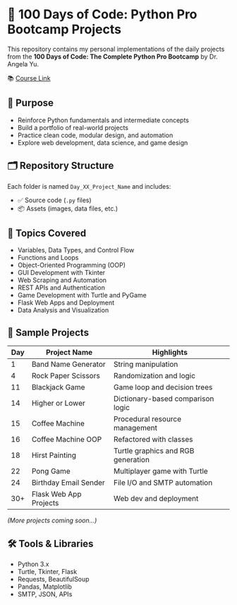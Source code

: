 # 🐍 100 Days of Code: Python Pro Bootcamp Projects

This repository contains my personal implementations of the daily projects from the **100 Days of Code: The Complete Python Pro Bootcamp** by Dr. Angela Yu.

📚 [Course Link](https://www.udemy.com/share/103J8C3@XNUVbmsocqdUUbyQwlLNqtDQsqvoIHb9pGKXzg0Ox_Ab2zZZF6O3k7hnSeSkILZM9w==/)

## 🎯 Purpose

- Reinforce Python fundamentals and intermediate concepts
- Build a portfolio of real-world projects
- Practice clean code, modular design, and automation
- Explore web development, data science, and game design

## 🗂️ Repository Structure

Each folder is named `Day_XX_Project_Name` and includes:
- ✅ Source code (`.py` files)
- 📦 Assets (images, data files, etc.)

## 🧠 Topics Covered

- Variables, Data Types, and Control Flow
- Functions and Loops
- Object-Oriented Programming (OOP)
- GUI Development with Tkinter
- Web Scraping and Automation
- REST APIs and Authentication
- Game Development with Turtle and PyGame
- Flask Web Apps and Deployment
- Data Analysis and Visualization

## 📌 Sample Projects

| Day | Project Name            | Highlights                          |
|-----|-------------------------|-------------------------------------|
| 1   | Band Name Generator     | String manipulation                 |
| 4   | Rock Paper Scissors     | Randomization and logic             |
| 11  | Blackjack Game          | Game loop and decision trees        |
| 14  | Higher or Lower         | Dictionary-based comparison logic   |
| 15  | Coffee Machine          | Procedural resource management      |
| 16  | Coffee Machine OOP      | Refactored with classes             |
| 18  | Hirst Painting          | Turtle graphics and RGB generation  |
| 22  | Pong Game               | Multiplayer game with Turtle        |
| 24  | Birthday Email Sender   | File I/O and SMTP automation        |
| 30+ | Flask Web App Projects  | Web dev and deployment              |

_(More projects coming soon...)_

## 🛠️ Tools & Libraries

- Python 3.x
- Turtle, Tkinter, Flask
- Requests, BeautifulSoup
- Pandas, Matplotlib
- SMTP, JSON, APIs
